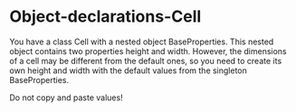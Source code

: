 # Object-declarations-Cell
You have a class Cell with a nested object BaseProperties. This nested object contains two properties height and width. However, the dimensions of a cell may be different from the default ones, so you need to create its own height and width with the default values from the singleton BaseProperties.

Do not copy and paste values!
